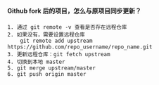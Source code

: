 



#### Github fork 后的项目，怎么与原项目同步更新？

```
1. 通过 git remote -v 查看是否存在远程仓库
2. 如果没有，需要设置远程仓库
	git remote add upstream https://github.com/repo_username/repo_name.git
3. 更新远程仓库：git fetch upstream
4. 切换到本地 master
5. git merge upstream/master
6. git push origin master
```

